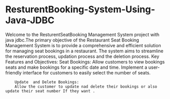 # ResturentBooking-System-Using-Java-JDBC
Welcome to the ResturentSeatBooking Management System project with java jdbc.The primary objective of the Restaurant Seat Booking Management System is to provide a comprehensive and efficient solution for managing seat bookings  in a restaurant. The system aims to streamline the reservation process, updation process and the deletion process.
Key Features and Objectives:
        Seat Bookings:
        Allow customers to view bookings seats and make bookings for a specific date and time.
        Implement a user-friendly interface for customers to easily select the number of seats.

        Update  and Delete Bookings:
        Allow the customer to update nad delete their bookings or also update their seat number If they want .
